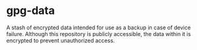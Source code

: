 # gpg-data
A stash of encrypted data intended for use as a backup in case of device failure. Although this repository is publicly accessible, the data within it is encrypted to prevent unauthorized access.
